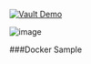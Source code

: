 [![Vault Demo](https://github.com/chida14/first-demo-Docker/actions/workflows/vault-demo.yml/badge.svg)](https://github.com/chida14/first-demo-Docker/actions/workflows/vault-demo.yml)

![image](https://github.com/user-attachments/assets/82ed1567-b1be-4f0f-a976-497e58773421)


###Docker Sample
